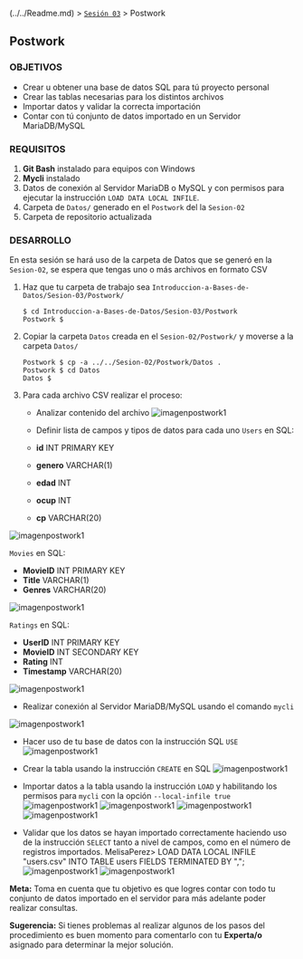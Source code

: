(../../Readme.md) > [`Sesión 03`](../Readme.md) > Postwork
## Postwork

### OBJETIVOS
- Crear u obtener una base de datos SQL para tú proyecto personal
- Crear las tablas necesarias para los distintos archivos
- Importar datos y validar la correcta importación
- Contar con tú conjunto de datos importado en un Servidor MariaDB/MySQL

### REQUISITOS
1. __Git Bash__ instalado para equipos con Windows
1. __Mycli__ instalado
1. Datos de conexión al Servidor MariaDB o MySQL y con permisos para ejecutar la instrucción `LOAD DATA LOCAL INFILE`.
1. Carpeta de `Datos/` generado en el `Postwork` del la `Sesion-02`
1. Carpeta de repositorio actualizada

### DESARROLLO
En esta sesión se hará uso de la carpeta de Datos que se generó en la `Sesion-02`, se espera que tengas uno o más archivos en formato CSV

1. Haz que tu carpeta de trabajo sea `Introduccion-a-Bases-de-Datos/Sesion-03/Postwork/`
   ```console
   $ cd Introduccion-a-Bases-de-Datos/Sesion-03/Postwork
   Postwork $
   ```

1. Copiar la carpeta `Datos` creada en el `Sesion-02/Postwork/` y moverse a la carpeta `Datos/`
   ```console
   Postwork $ cp -a ../../Sesion-02/Postwork/Datos .
   Postwork $ cd Datos
   Datos $
   ```

1. Para cada archivo CSV realizar el proceso:
   - Analizar contenido del archivo
![imagenpostwork1](screenshots/01_Analizar-contenido-del-archivo.png)

   - Definir lista de campos y tipos de datos para cada uno
`Users` en SQL: 
   - __id__ INT PRIMARY KEY
   - __genero__ VARCHAR(1)
   - __edad__ INT
   - __ocup__ INT
   - __cp__ VARCHAR(20)

![imagenpostwork1](screenshots/users_part-01.png)

`Movies` en SQL: 
   - __MovieID__ INT PRIMARY KEY
   - __Title__ VARCHAR(1)
   - __Genres__ VARCHAR(20)
   
![imagenpostwork1](screenshots/movies_03-01.png)

`Ratings` en SQL: 
   - __UserID__ INT PRIMARY KEY
   - __MovieID__ INT SECONDARY KEY
   - __Rating__ INT
   - __Timestamp__ VARCHAR(20)

![imagenpostwork1](screenshots/Ratings_info.png)

   - Realizar conexión al Servidor MariaDB/MySQL usando el comando `mycli`

![imagenpostwork1](screenshots/1_Conectarme_.png)

   - Hacer uso de tu base de datos con la instrucción SQL `USE`
![imagenpostwork1](screenshots/use_4DB.png)

   - Crear la tabla usando la instrucción `CREATE` en SQL
![imagenpostwork1](screenshots/Create_DB.png)

   - Importar datos a la tabla usando la instrucción `LOAD` y habilitando los permisos para `mycli` con la opción `--local-infile true`
![imagenpostwork1](screenshots/--local-infile--true.png)
![imagenpostwork1](screenshots/Load_Data_Local_Infile.png)
![imagenpostwork1](screenshots/SelectAllFromUsersLimit10.png)
![imagenpostwork1](screenshots/Truncate_users.png)

   - Validar que los datos se hayan importado correctamente haciendo uso de la instrucción `SELECT` tanto a nivel de campos, como en el número de registros importados.
MelisaPerez> LOAD DATA LOCAL INFILE "users.csv" INTO TABLE users FIELDS TERMINATED BY ",";
![imagenpostwork1](screenshots/Select_correct_2.png)
![imagenpostwork1](screenshots/COUNT_Users.png)


__Meta:__ Toma en cuenta que tu objetivo es que logres contar con todo tu conjunto de datos importado en el servidor para más adelante poder realizar consultas.

__Sugerencia:__ Si tienes problemas al realizar algunos de los pasos del procedimiento es buen momento para comentarlo con tu __Experta/o__ asignado para determinar la mejor solución.


